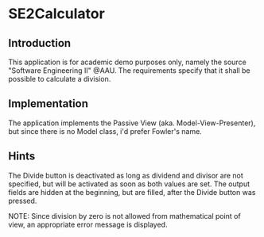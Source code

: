 # SE2Calculator

## Introduction
This application is for academic demo purposes only, namely the
source "Software Engineering II" @AAU.
The requirements specify that it shall be possible to calculate a division.

## Implementation
The application implements the Passive View (aka. Model-View-Presenter), but
since there is no Model class, i'd prefer Fowler's name.

## Hints
The Divide button is deactivated as long as dividend and divisor are not 
specified, but will be activated as soon as both values are set.
The output fields are hidden at the beginning, but are filled, after the 
Divide button was pressed.

NOTE: Since division by zero is not allowed from mathematical point of view,
an appropriate error message is displayed.